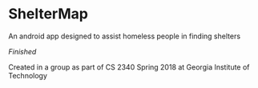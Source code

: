 # ShelterMap
An android app designed to assist homeless people in finding shelters

*Finished*

Created in a group as part of CS 2340 Spring 2018 at Georgia Institute of Technology
